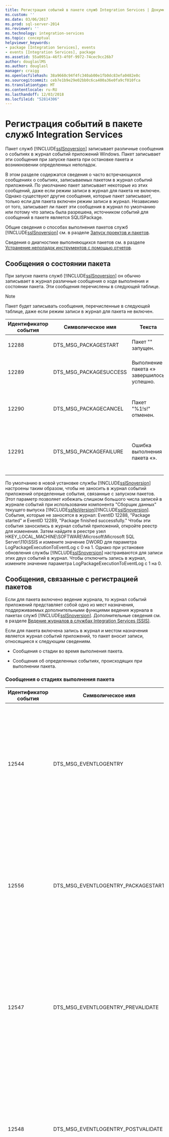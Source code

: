 ```yaml
---
title: Регистрация событий в пакете служб Integration Services | Документы Майкрософт
ms.custom: ''
ms.date: 03/06/2017
ms.prod: sql-server-2014
ms.reviewer: ''
ms.technology: integration-services
ms.topic: conceptual
helpviewer_keywords:
- package [Integration Services], events
- events [Integration Services], package
ms.assetid: 55a0951a-46f3-4f0f-9972-74cec9cc26b7
author: douglaslMS
ms.author: douglasl
manager: craigg
ms.openlocfilehash: 38a9660c94f4fc340ab00e1fb0dc83efa0482e0c
ms.sourcegitcommit: ceb7e1b9e29e02bb0c6ca400a36e0fa9cf010fca
ms.translationtype: MT
ms.contentlocale: ru-RU
ms.lasthandoff: 12/03/2018
ms.locfileid: "52814306"
---
```

# <a name="events-logged-by-an-integration-services-package"></a>Регистрация событий в пакете служб Integration Services
  Пакет служб [!INCLUDE[ssISnoversion](../../includes/ssisnoversion-md.md)] записывает различные сообщения о событиях в журнал событий приложений Windows. Пакет записывает эти сообщения при запуске пакета при остановке пакета и возникновении определенных неполадок.  
  
 В этом разделе содержатся сведения о часто встречающихся сообщениях о событиях, записываемых пакетом в журнал событий приложений. По умолчанию пакет записывает некоторые из этих сообщений, даже если режим записи в журнал для пакета не включен. Однако существуют другие сообщения, которые пакет записывает, только если для пакета включен режим записи в журнал. Независимо от того, записывает ли пакет эти сообщения в журнал по умолчанию или потому что запись была разрешена, источником событий для сообщений в пакете является SQLISPackage.  
  
 Общие сведения о способах выполнения пакетов служб [!INCLUDE[ssISnoversion](../../includes/ssisnoversion-md.md)] см. в разделе [Запуск проектов и пакетов](../packages/run-integration-services-ssis-packages.md).  
  
 Сведения о диагностике выполняющихся пакетов см. в разделе [Устранение неполадок инструментов с помощью отчетов](../troubleshooting/troubleshooting-tools-for-package-execution.md).  
  
## <a name="messages-about-the-status-of-the-package"></a>Сообщения о состоянии пакета  
 При запуске пакета служб [!INCLUDE[ssISnoversion](../../includes/ssisnoversion-md.md)] он обычно записывает в журнал различные сообщения о ходе выполнения и состоянии пакета. Эти сообщения перечислены в следующей таблице.  
  
> [!NOTE]  
>  Пакет будет записывать сообщения, перечисленные в следующей таблице, даже если режим записи в журнал для пакета не включен.  
  
|Идентификатор события|Символическое имя|Текста|Примечания|  
|--------------|-------------------|----------|-----------|  
|12288|DTS_MSG_PACKAGESTART|Пакет "" запущен.|Выполнение пакета началось.|  
|12289|DTS_MSG_PACKAGESUCCESS|Выполнение пакета «» завершилось успешно.|Пакет успешно выполнен и более не выполняется.|  
|12290|DTS_MSG_PACKAGECANCEL|Пакет "%1!s!" отменен.|Пакет более не выполняется, так как пакет был отменен.|  
|12291|DTS_MSG_PACKAGEFAILURE|Ошибка выполнения пакета «».|Пакет не удалось выполнить успешно, и его выполнение остановлено.|  
  
 По умолчанию в новой установке службы [!INCLUDE[ssISnoversion](../../includes/ssisnoversion-md.md)] настроены таким образом, чтобы не заносить в журнал событий приложений определенные события, связанные с запуском пакетов. Этот параметр позволяет избежать слишком большого числа записей в журнале событий при использовании компонента "Сборщик данных" текущего выпуска [!INCLUDE[ssNoVersion](../../includes/ssnoversion-md.md)][!INCLUDE[ssISnoversion](../../includes/ssisnoversion-md.md)]. События, которые не заносятся в журнал: EventID 12288, "Package started" и EventID 12289, "Package finished successfully." Чтобы эти события заносились в журнал событий приложений, откройте реестр для изменения. Затем найдите в реестре узел HKEY_LOCAL_MACHINE\SOFTWARE\Microsoft\Microsoft SQL Server\110\SSIS и измените значение DWORD для параметра LogPackageExecutionToEventLog с 0 на 1. Однако при установке обновления службы [!INCLUDE[ssISnoversion](../../includes/ssisnoversion-md.md)] настраиваются для записи этих двух событий в журнал. Чтобы отключить запись в журнал, измените значение параметра LogPackageExecutionToEventLog с 1 на 0.  
  
## <a name="messages-associated-with-package-logging"></a>Сообщения, связанные с регистрацией пакетов  
 Если для пакета включено ведение журнала, то журнал событий приложений представляет собой одно из мест назначения, поддерживаемых дополнительными функциями ведения журнала в пакетах служб [!INCLUDE[ssISnoversion](../../includes/ssisnoversion-md.md)]. Дополнительные сведения см. в разделе [Ведение журналов в службах Integration Services (SSIS)](integration-services-ssis-logging.md).  
  
 Если для пакета включена запись в журнал и местом назначения является журнал событий приложений, то пакет вносит записи, относящиеся к следующим сведениям.  
  
-   Сообщения о стадии во время выполнения пакета.  
  
-   Сообщения об определенных событиях, происходящих при выполнении пакета.  
  
### <a name="messages-about-the-stages-of-package-execution"></a>Сообщения о стадиях выполнения пакета  
  
|Идентификатор события|Символическое имя|Текста|Примечания|  
|--------------|-------------------|----------|-----------|  
|12544|DTS_MSG_EVENTLOGENTRY|Имя события: %1%r Сообщение: %9%r Оператор: %2%r Имя источника: %3%r Идентификатор источника: %4%r Идентификатор выполнения: %5%r Время начала: %6%r Время окончания: %7%r Код данных: %8|При настройке записи пакета в журнал событий приложений Windows различные сообщения используют данный общий формат.|  
|12556|DTS_MSG_EVENTLOGENTRY_PACKAGESTART|Имя события: %1%r Сообщение: %9%r Оператор: %2%r Имя источника: %3%r Идентификатор источника: %4%r Идентификатор выполнения: %5%r Время начала: %6%r Время окончания: %7%r Код данных: %8|Пакет запущен.|  
|12547|DTS_MSG_EVENTLOGENTRY_PREVALIDATE|Имя события: %1%r Сообщение: %9%r Оператор: %2%r Имя источника: %3%r Идентификатор источника: %4%r Идентификатор выполнения: %5%r Время начала: %6%r Время окончания: %7%r Код данных: %8|Проверка объекта готова начаться.|  
|12548|DTS_MSG_EVENTLOGENTRY_POSTVALIDATE|Имя события: %1%r Сообщение: %9%r Оператор: %2%r Имя источника: %3%r Идентификатор источника: %4%r Идентификатор выполнения: %5%r Время начала: %6%r Время окончания: %7%r Код данных: %8|Проверка объекта выполнена.|  
|12552|DTS_MSG_EVENTLOGENTRY_PROGRESS|Имя события: %1%r Сообщение: %9%r Оператор: %2%r Имя источника: %3%r Идентификатор источника: %4%r Идентификатор выполнения: %5%r Время начала: %6%r Время окончания: %7%r Код данных: %8|Это типовое сообщение сообщает о ходе выполнения пакета.|  
|12546|DTS_MSG_EVENTLOGENTRY_POSTEXECUTE|Имя события: %1%r Сообщение: %9%r Оператор: %2%r Имя источника: %3%r Идентификатор источника: %4%r Идентификатор выполнения: %5%r Время начала: %6%r Время окончания: %7%r Код данных: %8|Объект завершил работу.|  
|12557|DTS_MSG_EVENTLOGENTRY_PACKAGEEND|Имя события: %1%r Сообщение: %9%r Оператор: %2%r Имя источника: %3%r Идентификатор источника: %4%r Идентификатор выполнения: %5%r Время начала: %6%r Время окончания: %7%r Код данных: %8|Пакет завершил выполнение.|  
  
### <a name="messages-about-events-that-occur"></a>Сообщение о произошедших событиях  
 В следующей таблице перечислены только некоторые сообщения, которые стали результатом событий. Более полный список ошибок, предупреждений и информационных сообщений, используемых службами [!INCLUDE[ssISnoversion](../../includes/ssisnoversion-md.md)], см. в разделе [Справочник по сообщениям об ошибках служб Integration Services](../integration-services-error-and-message-reference.md).  
  
|Идентификатор события|Символическое имя|Текста|Примечания|  
|--------------|-------------------|----------|-----------|  
|12251|DTS_MSG_EVENTLOGENTRY_TASKFAILED|Имя события: %1%r Сообщение: %9%r Оператор: %2%r Имя источника: %3%r Идентификатор источника: %4%r Идентификатор выполнения: %5%r Время начала: %6%r Время окончания: %7%r Код данных: %8|Ошибка при выполнении задачи.|  
|12250|DTS_MSG_EVENTLOGENTRY_ERROR|Имя события: %1%r Сообщение: %9%r Оператор: %2%r Имя источника: %3%r Идентификатор источника: %4%r Идентификатор выполнения: %5%r Время начала: %6%r Время окончания: %7%r Код данных: %8|Это сообщение о произошедшей ошибке.|  
|12249|DTS_MSG_EVENTLOGENTRY_WARNING|Имя события: %1%r Сообщение: %9%r Оператор: %2%r Имя источника: %3%r Идентификатор источника: %4%r Идентификатор выполнения: %5%r Время начала: %6%r Время окончания: %7%r Код данных: %8|Это сообщение о произошедшем предупреждении.|  
|12258|DTS_MSG_EVENTLOGENTRY_INFORMATION|Имя события: %1%r Сообщение: %9%r Оператор: %2%r Имя источника: %3%r Идентификатор источника: %4%r Идентификатор выполнения: %5%r Время начала: %6%r Время окончания: %7%r Код данных: %8|Это сообщение выдает сведения, не связанные с ошибкой или предупреждением.|  
  
## <a name="related-tasks"></a>Связанные задачи  
 Сведения о просмотре записей журнала в режиме реального времени см. в разделе [Просмотр записей журнала в окне "Регистрация событий"](../view-log-entries-in-the-log-events-window.md).  
  
## <a name="see-also"></a>См. также  
 [Cобытия, зарегистрированные службами Integration Services](../service/events-logged-by-the-integration-services-service.md)  
  
  
